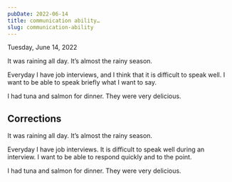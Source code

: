 ```yaml
---
pubDate: 2022-06-14
title: communication ability…
slug: communication-ability
---
```


Tuesday, June 14, 2022

It was raining all day. It’s almost the rainy season.

Everyday I have job interviews, and I think that it is difficult to speak well. I want to be able to speak briefly what I want to say.

I had tuna and salmon for dinner. They were very delicious.

## Corrections
It was raining all day. It’s almost the rainy season.

Everyday I have job interviews. It is difficult to speak well during an interview. I want to be able to respond quickly and to the point.

I had tuna and salmon for dinner. They were very delicious.